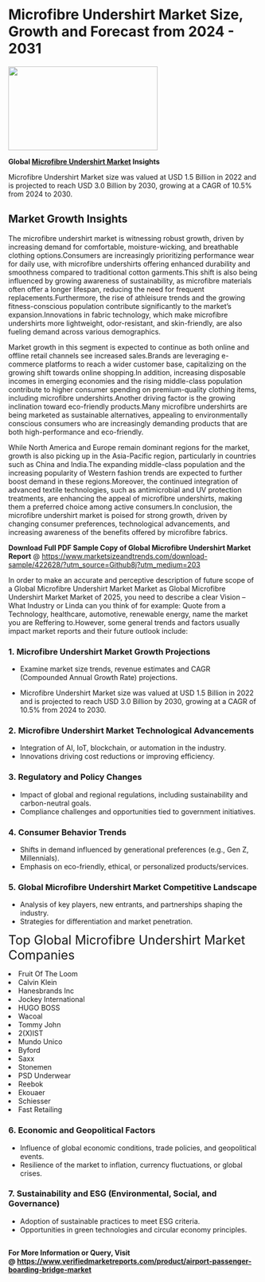 <H1>Microfibre Undershirt Market Size, Growth and Forecast from 2024 - 2031</H1><img class="aligncenter size-medium wp-image-584254" src="https://thirdeyenews.in/wp-content/uploads/2024/09/Global-Market-Research-300x168.jpeg" alt="" width="300" height="168" /><p><strong>Global&nbsp;<a href="https://www.marketsizeandtrends.com/download-sample/422628/?utm_source=Github8j?utm_medium=203">Microfibre Undershirt Market</a> Insights</strong></p><p>Microfibre Undershirt Market size was valued at USD 1.5 Billion in 2022 and is projected to reach USD 3.0 Billion by 2030, growing at a CAGR of 10.5% from 2024 to 2030.</p><p><h2>Market Growth Insights</h2> <p>The microfibre undershirt market is witnessing robust growth, driven by increasing demand for comfortable, moisture-wicking, and breathable clothing options.Consumers are increasingly prioritizing performance wear for daily use, with microfibre undershirts offering enhanced durability and smoothness compared to traditional cotton garments.This shift is also being influenced by growing awareness of sustainability, as microfibre materials often offer a longer lifespan, reducing the need for frequent replacements.Furthermore, the rise of athleisure trends and the growing fitness-conscious population contribute significantly to the market’s expansion.Innovations in fabric technology, which make microfibre undershirts more lightweight, odor-resistant, and skin-friendly, are also fueling demand across various demographics.</p> <p>Market growth in this segment is expected to continue as both online and offline retail channels see increased sales.Brands are leveraging e-commerce platforms to reach a wider customer base, capitalizing on the growing shift towards online shopping.In addition, increasing disposable incomes in emerging economies and the rising middle-class population contribute to higher consumer spending on premium-quality clothing items, including microfibre undershirts.Another driving factor is the growing inclination toward eco-friendly products.Many microfibre undershirts are being marketed as sustainable alternatives, appealing to environmentally conscious consumers who are increasingly demanding products that are both high-performance and eco-friendly.</p> <p>While North America and Europe remain dominant regions for the market, growth is also picking up in the Asia-Pacific region, particularly in countries such as China and India.The expanding middle-class population and the increasing popularity of Western fashion trends are expected to further boost demand in these regions.Moreover, the continued integration of advanced textile technologies, such as antimicrobial and UV protection treatments, are enhancing the appeal of microfibre undershirts, making them a preferred choice among active consumers.In conclusion, the microfibre undershirt market is poised for strong growth, driven by changing consumer preferences, technological advancements, and increasing awareness of the benefits offered by microfibre fabrics.</p> <p><span class=""><strong>Download Full PDF Sample Copy of Global Microfibre Undershirt Market Report</strong> @ <a href="https://www.marketsizeandtrends.com/download-sample/422628/?utm_source=Github8j?utm_medium=203" target="_blank">https://www.marketsizeandtrends.com/download-sample/422628/?utm_source=Github8j?utm_medium=203</a></span></p><p>In order to make an accurate and perceptive description of future scope of a Global&nbsp;Microfibre Undershirt Market Market as Global&nbsp;Microfibre Undershirt Market Market of 2025, you need to describe a clear Vision &ndash; What Industry or Linda can you think of for example: Quote from a Technology, healthcare, automotive, renewable energy, name the market you are Reffering to.However, some general trends and factors usually impact market reports and their future outlook include:</p><h3>1.&nbsp;<strong>Microfibre Undershirt Market Growth Projections</strong></h3><ul><li>Examine market size trends, revenue estimates and CAGR (Compounded Annual Growth Rate) projections.</li><li><p>Microfibre Undershirt Market size was valued at USD 1.5 Billion in 2022 and is projected to reach USD 3.0 Billion by 2030, growing at a CAGR of 10.5% from 2024 to 2030.</p></li></ul><h3>2.&nbsp;<strong>Microfibre Undershirt Market Technological Advancements</strong></h3><ul><li>Integration of AI, IoT, blockchain, or automation in the industry.</li><li>Innovations driving cost reductions or improving efficiency.</li></ul><h3>3.&nbsp;<strong>Regulatory and Policy Changes</strong></h3><ul><li>Impact of global and regional regulations, including sustainability and carbon-neutral goals.</li><li>Compliance challenges and opportunities tied to government initiatives.</li></ul><h3>4.&nbsp;<strong>Consumer Behavior Trends</strong></h3><ul><li>Shifts in demand influenced by generational preferences (e.g., Gen Z, Millennials).</li><li>Emphasis on eco-friendly, ethical, or personalized products/services.</li></ul><h3>5.&nbsp;<strong>Global Microfibre Undershirt Market Competitive Landscape</strong></h3><ul><li>Analysis of key players, new entrants, and partnerships shaping the industry.</li><li>Strategies for differentiation and market penetration.</li></ul><p data-pm-slice="1 1 []"><span style="color: inherit; font-family: inherit; font-size: 25px;">Top Global Microfibre Undershirt Market Companies</span></p><div class="" data-test-id=""><p><li>Fruit Of The Loom</li><li> Calvin Klein</li><li> Hanesbrands Inc</li><li> Jockey International</li><li> HUGO BOSS</li><li> Wacoal</li><li> Tommy John</li><li> 2(X)IST</li><li> Mundo Unico</li><li> Byford</li><li> Saxx</li><li> Stonemen</li><li> PSD Underwear</li><li> Reebok</li><li> Ekouaer</li><li> Schiesser</li><li> Fast Retailing</li></p></div><h3>6.&nbsp;<strong>Economic and Geopolitical Factors</strong></h3><ul><li>Influence of global economic conditions, trade policies, and geopolitical events.</li><li>Resilience of the market to inflation, currency fluctuations, or global crises.</li></ul><h3>7.&nbsp;<strong>Sustainability and ESG (Environmental, Social, and Governance)</strong></h3><ul><li>Adoption of sustainable practices to meet ESG criteria.</li><li>Opportunities in green technologies and circular economy principles.</li></ul><h2><strong style="font-size: 14px;">For More Information or Query, Visit @&nbsp;</strong><a style="background-color: #ffffff; font-size: 14px;" href="https://www.marketsizeandtrends.com/report/microfibre-undershirt-market/" target="_blank">https://www.verifiedmarketreports.com/product/airport-passenger-boarding-bridge-market</a></h2>